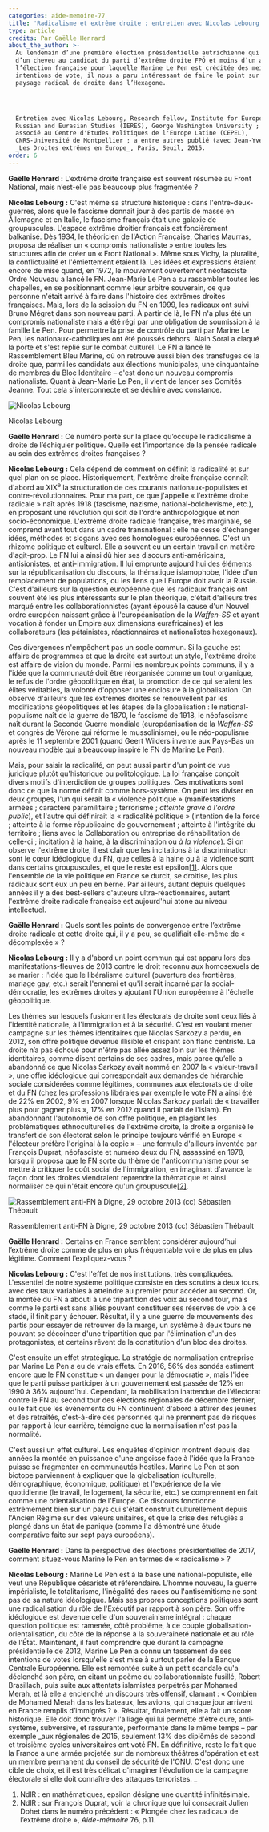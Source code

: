 ```yaml
---
categories: aide-memoire-77
title: 'Radicalisme et extrême droite : entretien avec Nicolas Lebourg'
type: article
credits: Par Gaëlle Henrard
about_the_author: >-
  Au lendemain d’une première élection présidentielle autrichienne qui échappa
  d’un cheveu au candidat du parti d’extrême droite FPÖ et moins d’un an avant
  l’élection française pour laquelle Marine Le Pen est créditée des meilleures
  intentions de vote, il nous a paru intéressant de faire le point sur le
  paysage radical de droite dans l’Hexagone.




  Entretien avec Nicolas Lebourg, Research fellow, Institute for European,
  Russian and Eurasian Studies (IERES), George Washington University ; chercheur
  associé au Centre d'Etudes Politiques de l'Europe Latine (CEPEL),
  CNRS-Université de Montpellier ; a entre autres publié (avec Jean-Yves Camus),
  _Les Droites extrêmes en Europe_, Paris, Seuil, 2015.
order: 6
---
```

**Gaëlle Henrard :** L’extrême droite française est souvent résumée au Front National, mais n’est-elle pas beaucoup plus fragmentée ?

**Nicolas Lebourg :** C'est même sa structure historique : dans l'entre-deux-guerres, alors que le fascisme donnait jour à des partis de masse en Allemagne et en Italie, le fascisme français était une galaxie de groupuscules. L'espace extrême droitier français est foncièrement balkanisé. Dès 1934, le théoricien de l'Action Française, Charles Maurras, proposa de réaliser un « compromis nationaliste » entre toutes les structures afin de créer un « Front National ». Même sous Vichy, la pluralité, la conflictualité et l'émiettement étaient là. Les idées et expressions étaient encore de mise quand, en 1972, le mouvement ouvertement néofasciste Ordre Nouveau a lancé le FN. Jean-Marie Le Pen a su rassembler toutes les chapelles, en se positionnant comme leur arbitre souverain, ce que personne n'était arrivé à faire dans l'histoire des extrêmes droites françaises. Mais, lors de la scission du FN en 1999, les radicaux ont suivi Bruno Mégret dans son nouveau parti. À partir de là, le FN n'a plus été un compromis nationaliste mais a été régi par une obligation de soumission à la famille Le Pen. Pour permettre la prise de contrôle du parti par Marine Le Pen, les nationaux-catholiques ont été poussés dehors. Alain Soral a claqué la porte et s'est replié sur le combat culturel. Le FN a lancé le Rassemblement Bleu Marine, où on retrouve aussi bien des transfuges de la droite que, parmi les candidats aux élections municipales, une cinquantaine de membres du Bloc Identitaire – c'est donc un nouveau compromis nationaliste. Quant à Jean-Marie Le Pen, il vient de lancer ses Comités Jeanne. Tout cela s'interconnecte et se déchire avec constance.

![Nicolas Lebourg](/assets/uploads/am-77-nicolas-lebourg.jpg)

<span class="img-copyright"> Nicolas Lebourg </span>

**Gaëlle Henrard :** Ce numéro porte sur la place qu’occupe le radicalisme à droite de l’échiquier politique. Quelle est l’importance de la pensée radicale au sein des extrêmes droites françaises ?

**Nicolas Lebourg :** Cela dépend de comment on définit la radicalité et sur quel plan on se place. Historiquement, l'extrême droite française connaît d'abord au XIX<sup>e</sup> la structuration de ces courants nationaux-populistes et contre-révolutionnaires. Pour ma part, ce que j'appelle « l'extrême droite radicale » naît après 1918 (fascisme, nazisme, national-bolchevisme, etc.), en proposant une révolution qui soit de l'ordre anthropologique et non socio-économique. L'extrême droite radicale française, très marginale, se comprend avant tout dans un cadre transnational : elle ne cesse d'échanger idées, méthodes et slogans avec ses homologues européennes. C'est un rhizome politique et culturel. Elle a souvent eu un certain travail en matière d'agit-prop. Le FN lui a ainsi dû hier ses discours anti-américains, antisionistes, et anti-immigration. Il lui emprunte aujourd'hui des éléments sur la républicanisation du discours, la thématique islamophobe, l'idée d'un remplacement de populations, ou les liens que l'Europe doit avoir la Russie. C'est d'ailleurs sur la question européenne que les radicaux français ont souvent été les plus intéressants sur le plan théorique, c'était d'ailleurs très marqué entre les collaborationnistes (ayant épousé la cause d'un Nouvel ordre européen naissant grâce à l'européanisation de la _Waffen-SS_ et ayant vocation à fonder un Empire aux dimensions eurafricaines) et les collaborateurs (les pétainistes, réactionnaires et nationalistes hexagonaux).

Ces divergences n'empêchent pas un socle commun. Si la gauche est affaire de programmes et que la droite est surtout un style, l'extrême droite est affaire de vision du monde. Parmi les nombreux points communs, il y a l'idée que la communauté doit être réorganisée comme un tout organique, le refus de l'ordre géopolitique en état, la promotion de ce qui seraient les élites véritables, la volonté d'opposer une enclosure à la globalisation. On observe d'ailleurs que les extrêmes droites se renouvellent par les modifications géopolitiques et les étapes de la globalisation : le national-populisme naît de la guerre de 1870, le fascisme de 1918, le néofascisme naît durant la Seconde Guerre mondiale (européanisation de la _Waffen-SS_ et congrès de Vérone qui réforme le mussolinisme), ou le néo-populisme après le 11 septembre 2001 (quand Geert Wilders invente aux Pays-Bas un nouveau modèle qui a beaucoup inspiré le FN de Marine Le Pen).

Mais, pour saisir la radicalité, on peut aussi partir d'un point de vue juridique plutôt qu'historique ou politologique. La loi française conçoit divers motifs d'interdiction de groupes politiques. Ces motivations sont donc ce que la norme définit comme hors-système. On peut les diviser en deux groupes, l'un qui serait la « violence politique » (manifestations armées ; caractère paramilitaire ; terrorisme ; _atteinte grave à l'ordre public_), et l'autre qui définirait la « radicalité politique » (intention de la force ; atteinte à la forme républicaine de gouvernement ; atteinte à l'intégrité du territoire ; liens avec la Collaboration ou entreprise de réhabilitation de celle-ci ; incitation à la haine, à la discrimination ou _à la violence_). Si on observe l'extrême droite, il est clair que les incitations à la discrimination sont le cœur idéologique du FN, que celles à la haine ou à la violence sont dans certains groupuscules, et que le reste est epsilon[[1]](#footnote-1). Alors que l'ensemble de la vie politique en France se durcit, se droitise, les plus radicaux sont eux un peu en berne. Par ailleurs, autant depuis quelques années il y a des best-sellers d'auteurs ultra-réactionnaires, autant l'extrême droite radicale française est aujourd'hui atone au niveau intellectuel.

**Gaëlle Henrard :** Quels sont les points de convergence entre l’extrême droite radicale et cette droite qui, il y a peu, se qualifiait elle-même de « décomplexée » ?

**Nicolas Lebourg :** Il y a d'abord un point commun qui est apparu lors des manifestations-fleuves de 2013 contre le droit reconnu aux homosexuels de se marier : l'idée que le libéralisme culturel (ouverture des frontières, mariage gay, etc.) serait l'ennemi et qu'il serait incarné par la social-démocratie, les extrêmes droites y ajoutant l'Union européenne à l'échelle géopolitique.

Les thèmes sur lesquels fusionnent les électorats de droite sont ceux liés à l'identité nationale, à l'immigration et à la sécurité. C'est en voulant mener campagne sur les thèmes identitaires que Nicolas Sarkozy a perdu, en 2012, son offre politique devenue illisible et crispant son flanc centriste. La droite n’a pas échoué pour n'être pas allée assez loin sur les thèmes identitaires, comme disent certains de ses cadres, mais parce qu’elle a abandonné ce que Nicolas Sarkozy avait nommé en 2007 la « valeur-travail », une offre idéologique qui correspondait aux demandes de hiérarchie sociale considérées comme légitimes, communes aux électorats de droite et du FN (chez les professions libérales par exemple le vote FN a ainsi été de 22% en 2002, 9% en 2007 lorsque Nicolas Sarkozy parlait de « travailler plus pour gagner plus », 17% en 2012 quand il parlait de l'islam). En abandonnant l'autonomie de son offre politique, en plagiant les problématiques ethnoculturelles de l'extrême droite, la droite a organisé le transfert de son électorat selon le principe toujours vérifié en Europe « l'électeur préfère l'original à la copie » – une formule d'ailleurs inventée par François Duprat, néofasciste et numéro deux du FN, assassiné en 1978, lorsqu'il proposa que le FN sorte du thème de l'anticommunisme pour se mettre à critiquer le coût social de l'immigration, en imaginant d'avance la façon dont les droites viendraient reprendre la thématique et ainsi normaliser ce qui n'était encore qu'un groupuscule[[2]](#footnote-2).



![Rassemblement anti-FN à Digne, 29 octobre 2013 (cc) Sébastien Thébault](/assets/uploads/am-77-rassemblement-anti-fn-adigne-85.jpg)

<span class="img-copyright"> Rassemblement anti-FN à Digne, 29 octobre 2013 (cc) Sébastien Thébault </span>

**Gaëlle Henrard :** Certains en France semblent considérer aujourd’hui l’extrême droite comme de plus en plus fréquentable voire de plus en plus légitime. Comment l’expliquez-vous ?

**Nicolas Lebourg :** C'est l'effet de nos institutions, très compliquées. L'essentiel de notre système politique consiste en des scrutins à deux tours, avec des taux variables à atteindre au premier pour accéder au second. Or, la montée du FN a abouti à une tripartition des voix au second tour, mais comme le parti est sans alliés pouvant constituer ses réserves de voix à ce stade, il finit par y échouer. Résultat, il y a une guerre de mouvements des partis pour essayer de retrouver de la marge, un système à deux tours ne pouvant se décoincer d'une tripartition que par l'élimination d'un des protagonistes, et certains rêvent de la constitution d'un bloc des droites.

C'est ensuite un effet stratégique. La stratégie de normalisation entreprise par Marine Le Pen a eu de vrais effets. En 2016, 56% des sondés estiment encore que le FN constitue « un danger pour la démocratie », mais l'idée que le parti puisse participer à un gouvernement est passée de 12% en 1990 à 36% aujourd'hui. Cependant, la mobilisation inattendue de l'électorat contre le FN au second tour des élections régionales de décembre dernier, ou le fait que les évènements du FN continuent d'abord à attirer des jeunes et des retraités, c'est-à-dire des personnes qui ne prennent pas de risques par rapport à leur carrière, témoigne que la normalisation n'est pas la normalité.

C'est aussi un effet culturel. Les enquêtes d'opinion montrent depuis des années la montée en puissance d'une angoisse face à l'idée que la France puisse se fragmenter en communautés hostiles. Marine Le Pen et son biotope parviennent à expliquer que la globalisation (culturelle, démographique, économique, politique) et l'expérience de la vie quotidienne (le travail, le logement, la sécurité, etc.) se comprennent en fait comme une orientalisation de l'Europe. Ce discours fonctionne extrêmement bien sur un pays qui s'était construit culturellement depuis l'Ancien Régime sur des valeurs unitaires, et que la crise des réfugiés a plongé dans un état de panique (comme l'a démontré une étude comparative faite sur sept pays européens).

**Gaëlle Henrard :** Dans la perspective des élections présidentielles de 2017, comment situez-vous Marine le Pen en termes de « radicalisme » ?

**Nicolas Lebourg :** Marine Le Pen est à la base une national-populiste, elle veut une République césariste et référendaire. L'homme nouveau, la guerre impérialiste, le totalitarisme, l'inégalité des races ou l'antisémitisme ne sont pas de sa nature idéologique. Mais ses propres conceptions politiques sont une radicalisation du rôle de l'Exécutif par rapport à son père. Son offre idéologique est devenue celle d'un souverainisme intégral : chaque question politique est ramenée, côté problème, à ce couple globalisation-orientalisation, du côté de la réponse à la souveraineté nationale et au rôle de l'État. Maintenant, il faut comprendre que durant la campagne présidentielle de 2012, Marine Le Pen a connu un tassement de ses intentions de votes lorsqu'elle s'est mise à surtout parler de la Banque Centrale Européenne. Elle est remontée suite à un petit scandale qu'a déclenché son père, en citant un poème du collaborationniste fusillé, Robert Brasillach, puis suite aux attentats islamistes perpétrés par Mohamed Merah, et là elle a enclenché un discours très offensif, clamant : « Combien de Mohamed Merah dans les bateaux, les avions, qui chaque jour arrivent en France remplis d’immigrés ? ». Résultat, finalement, elle a fait un score historique. Elle doit donc trouver l'alliage qui lui permette d'être dure, anti-système, subversive, et rassurante, performante dans le même temps – par exemple _aux régionales de 2015, seulement 13% des diplômés de second et troisième cycles universitaires ont voté FN. En définitive, reste le fait que la France a une armée projetée sur de nombreux théâtres d'opération et est un membre permanent du conseil de sécurité de l'ONU. C'est donc une cible de choix, et il est très délicat d'imaginer l'évolution de la campagne électorale si elle doit connaître des attaques terroristes.
_

1. NdlR : en mathématiques, epsilon désigne une quantité infinitésimale.
2. NdlR : sur François Duprat, voir la chronique que lui consacrait Julien Dohet dans le numéro précédent : « Plongée chez les radicaux de l’extrême droite », _Aide-mémoire_ 76, p.11.
